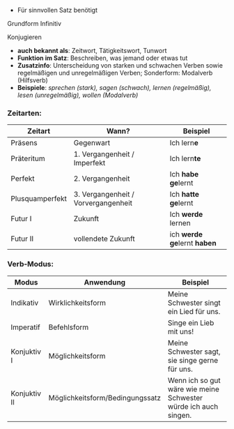 - Für sinnvollen Satz benötigt

Grundform Infinitiv

Konjugieren

- **auch bekannt als**: Zeitwort, Tätigkeitswort, Tunwort
- **Funktion im Satz**: Beschreiben, was jemand oder etwas tut
- **Zusatzinfo**: Unterscheidung von starken und schwachen Verben sowie regelmäßigen und unregelmäßigen Verben; Sonderform: Modalverb (Hilfsverb)
- **Beispiele**: _sprechen (stark), sagen (schwach), lernen (regelmäßig), lesen (unregelmäßig), wollen (Modalverb)_



### Zeitarten:

| Zeitart         | Wann?                               | Beispiel                        |
| --------------- | ----------------------------------- | ------------------------------- |
| Präsens         | Gegenwart                           | Ich lern**e**                   |
| Präteritum      | 1. Vergangenheit / Imperfekt        | Ich lern**te**                  |
| Perfekt         | 2. Vergangenheit                    | Ich **habe ge**lernt            |
| Plusquamperfekt | 3. Vergangenheit / Vorvergangenheit | Ich **hatte ge**lernt           |
| Futur I         | Zukunft                             | Ich **werde** lernen            |
| Futur II        | vollendete Zukunft                  | ich **werde ge**lernt **haben** |

### Verb-Modus:
| Modus        | Anwendung                       | Beispiel                                                        |
| ------------ | ------------------------------- | --------------------------------------------------------------- |
| Indikativ    | Wirklichkeitsform               | Meine Schwester singt ein Lied für uns.                         |
| Imperatif    | Befehlsform                     | Singe ein Lieb mit uns!                                         |
| Konjuktiv I  | Möglichkeitsform                | Meine Schwester sagt, sie singe gerne für uns.                  |
| Konjuktiv II | Möglichkeitsform/Bedingungssatz | Wenn ich so gut wäre wie meine Schwester würde ich auch singen. |
